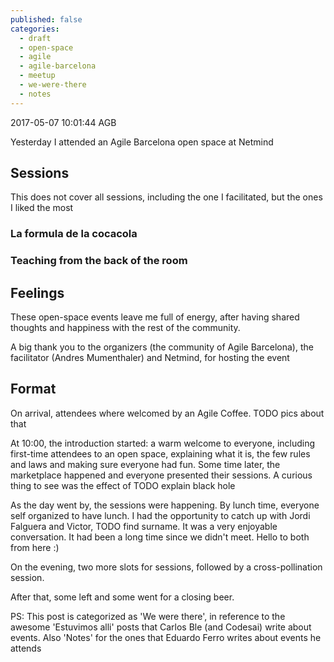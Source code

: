 ```yaml
---
published: false
categories:
  - draft
  - open-space
  - agile
  - agile-barcelona
  - meetup
  - we-were-there
  - notes
---
```


2017-05-07 10:01:44 AGB

Yesterday I attended an Agile Barcelona open space at Netmind

## Sessions

This does not cover all sessions, including the one I facilitated, but the ones I liked the most

### La formula de la cocacola

### Teaching from the back of the room

## Feelings

These open-space events leave me full of energy, after having shared thoughts and happiness with the rest of the community.

A big thank you to the organizers (the community of Agile Barcelona), the facilitator (Andres Mumenthaler) and Netmind, for hosting the event

## Format

On arrival, attendees where welcomed by an Agile Coffee. TODO pics about that

At 10:00, the introduction started: a warm welcome to everyone, including first-time attendees to an open space, explaining what it is, the few rules and laws and making sure everyone had fun. Some time later, the marketplace happened and everyone presented their sessions. A curious thing to see was the effect of TODO explain black hole

As the day went by, the sessions were happening. By lunch time, everyone self organized to have lunch. I had the opportunity to catch up with Jordi Falguera and Victor, TODO find surname. It was a very enjoyable conversation. It had been a long time since we didn't meet. Hello to both from here :)

On the evening, two more slots for sessions, followed by a cross-pollination session.

After that, some left and some went for a closing beer.

PS: This post is categorized as 'We were there', in reference to the awesome 'Estuvimos alli' posts that Carlos Ble (and Codesai) write about events. Also 'Notes' for the ones that Eduardo Ferro writes about events he attends

